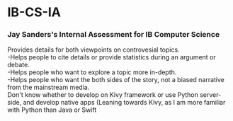 # IB-CS-IA
### Jay Sanders's Internal Assessment for IB Computer Science
Provides details for both viewpoints on controvesial topics.  
-Helps people to cite details or provide statistics during an argument or debate.  
-Helps people who want to explore a topic more in-depth.  
-Helps people who want the both sides of the story, not a biased narrative from the mainstream media.  
Don't know whether to develop on Kivy framework or use Python server-side, and develop native apps (Leaning towards Kivy, as I am more familiar with Python than Java or Swift
